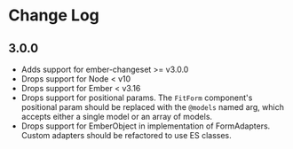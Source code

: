 # Change Log

## 3.0.0

- Adds support for ember-changeset >= v3.0.0
- Drops support for Node < v10
- Drops support for Ember < v3.16
- Drops support for positional params. The `FitForm` component's positional param should be replaced with the `@models` named arg, which accepts either a single model or an array of models.
- Drops support for EmberObject in implementation of FormAdapters. Custom adapters should be refactored to use ES classes.